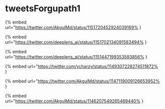 # tweetsForgupath1

{% embed url="https://twitter.com/AkgulMd/status/1151720452924039169% }

{% embed url="https://twitter.com/deeplens_ai/status/1151702134091583494% }

{% embed url="https://twitter.com/deeplens_ai/status/1151447199353593856% }

{% embed url="https://twitter.com/ycharzy/status/1149307228274511872% }

{% embed url="https://twitter.com/AkgulMd/status/1147119009126653952% }

{% embed url="https://twitter.com/AkgulMd/status/1146207549265469440% }

